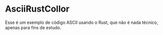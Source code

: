# AsciiRustCollor
Esse é um exemplo de código ASCII usando o Rust, que não é nada técnico, apenas para fins de estudo.
